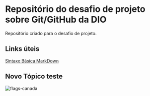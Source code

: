 # Repositório do desafio de projeto sobre Git/GitHub da DIO
Repositório criado para o desafio de projeto.

## Links úteis
[Sintaxe Básica MarkDown](https://www.markdownguide.org/basic-syntax/)

## Novo Tópico teste


![flags-canada](https://user-images.githubusercontent.com/50057305/194964031-d2fb666b-64c2-4470-b184-7151e034c8ee.jpg)
